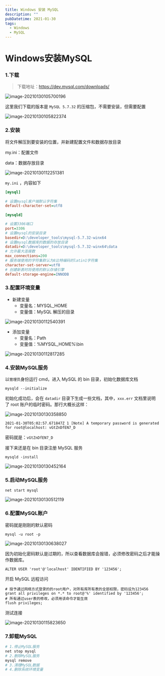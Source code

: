 ```yaml
---
title: Windows 安装 MySQL
description: ""
pubDatetime: 2021-01-30
tags:
  - Windows
  - MySQL
---
```


# Windows安装MySQL

### 1.下载

> 下载地址：https://dev.mysql.com/downloads/

![image-20210130105700196](https://cxhello.oss-cn-beijing.aliyuncs.com/image/image-20210130105700196.png)

这里我们下载的版本是 `MySQL 5.7.32` 的压缩包，不需要安装，但需要配置

![image-20210130105822374](https://cxhello.oss-cn-beijing.aliyuncs.com/image/image-20210130105822374.png)

### 2.安装

将文件解压到要安装的位置，并新建配置文件和数据存放目录

my.ini：配置文件

data：数据存放目录

![image-20210130112251381](https://cxhello.oss-cn-beijing.aliyuncs.com/image/image-20210130112251381.png)

`my.ini` ，内容如下

```ini
[mysql]
 
# 设置mysql客户端默认字符集
default-character-set=utf8 
 
[mysqld]

# 设置3306端口
port=3306 
# 设置mysql的安装目录
basedir=D:\developer_tools\mysql-5.7.32-winx64
# 设置mysql数据库的数据的存放目录
datadir=D:\developer_tools\mysql-5.7.32-winx64\data
# 允许最大连接数
max_connections=200
# 服务端使用的字符集默认为8比特编码的latin1字符集 
character-set-server=utf8
# 创建新表时将使用的默认存储引擎
default-storage-engine=INNODB
```

### 3.配置环境变量

- 新建变量
  - 变量名：MYSQL_HOME
  - 变量值：MySQL 解压的目录

![image-20210130112540391](https://cxhello.oss-cn-beijing.aliyuncs.com/image/image-20210130112540391.png)

- 添加变量
  - 变量名：Path
  - 变量值：%MYSQL_HOME%\bin

![image-20210130112817285](https://cxhello.oss-cn-beijing.aliyuncs.com/image/image-20210130112817285.png)

### 4.安装MySQL服务

以`管理员`身份运行 cmd，进入 MySQL 的 bin 目录，初始化数据库文档

`mysqld --initialize`

初始化成功后，会在 `datadir` 目录下生成一些文档，其中，`xxx.err` 文档里说明了 root 账户的临时密码。那行大概长这样：

![image-20210130130358850](https://cxhello.oss-cn-beijing.aliyuncs.com/image/image-20210130130358850.png)

```
2021-01-30T05:02:57.671847Z 1 [Note] A temporary password is generated for root@localhost: vGtZnDfEN7_D
```

密码就是：`vGtZnDfEN7_D`

接下来还是在 bin 目录注册 MySQL 服务

`mysqld -install`

![image-20210130130452164](https://cxhello.oss-cn-beijing.aliyuncs.com/image/image-20210130130452164.png)

### 5.启动MySQL服务

`net start mysql`

![image-20210130130512119](https://cxhello.oss-cn-beijing.aliyuncs.com/image/image-20210130130512119.png)

### 6.配置MySQL账户

密码就是刚刚的默认密码

`mysql -u root -p`

![image-20210130130638027](https://cxhello.oss-cn-beijing.aliyuncs.com/image/image-20210130130638027.png)

因为初始化密码默认是过期的，所以查看数据库会报错，必须修改密码之后才能操作数据库。

`ALTER USER 'root'@'localhost' IDENTIFIED BY '123456';`

开启 MySQL 远程访问

```mysql
# 授予通过网络方式登录的的root用户，对所有库所有表的全部权限，密码设为123456
grant all privileges on *.* to root@'%' identified by '123456';
# 所有通过user表的修改，必须用该命令才能生效
flush privileges;
```

测试连接

![image-20210130115823650](https://cxhello.oss-cn-beijing.aliyuncs.com/image/image-20210130115823650.png)

### 7.卸载MySQL

```bash
# 1.停止MySQL服务
net stop mysql
# 2.删除MySQL服务
mysql remove
# 3.清理MySQL数据
# 4.删除系统环境变量
```

